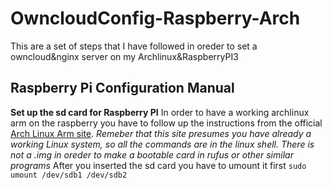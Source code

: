 # OwncloudConfig-Raspberry-Arch
This are a set of steps that I have followed in oreder to set a owncloud&amp;nginx server on my Archlinux&amp;RaspberryPI3


##                                Raspberry Pi                       Configuration Manual    



__Set up the sd card for Raspberry PI__ In order to have a working archlinux arm on the raspberry you have to follow up the instructions from the official [Arch Linux Arm site](https://archlinuxarm.org/platforms/armv8/broadcom/raspberry-pi-3). *Remeber that this site presumes you have already a working Linux system, so all the commands are in the linux shell.
There is not a .img in oreder to make a bootable card in rufus or other similar programs* After you inserted the sd card you have to umount it first `sudo umount /dev/sdb1 /dev/sdb2`  

